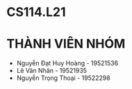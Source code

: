 # CS114.L21
# THÀNH VIÊN NHÓM
- Nguyễn Đạt Huy Hoàng - 19521536
- Lê Văn Nhân - 19521935
- Nguyễn Trọng Thoại - 19522298
